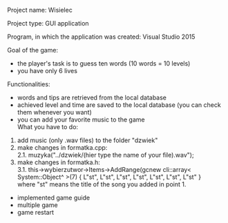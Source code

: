 Project name: Wisielec

Project type: GUI application

Program, in which the application was created: Visual Studio 2015

Goal of the game:
- the player's task is to guess ten words (10 words = 10 levels)
- you have only 6 lives

Functionalities:
- words and tips are retrieved from the local database
- achieved level and time are saved to the local database (you can check them whenever you want)
- you can add your favorite music to the game
<br>What you have to do:
1. add music (only .wav files) to the folder "dzwiek"
2. make changes in formatka.cpp:<br>
2.1. muzyka("../dzwiek/(hier type the name of your file).wav");
3. make changes in formatka.h:<br>
3.1. this->wybierzutwor->Items->AddRange(gcnew cli::array< System::Object^  >(7) {
              L"st", L"st", L"st", L"st", L"st", L"st", L"st" 
              }<br>
where "st" means the title of the song you added in point 1.
 - implemented game guide
 - multiple game
 - game restart
